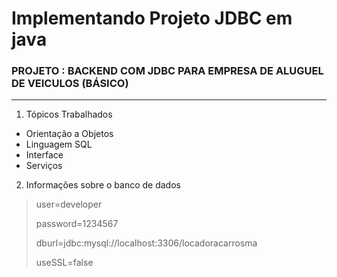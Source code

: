 # Implementando Projeto JDBC em java
### PROJETO : BACKEND COM JDBC PARA EMPRESA DE ALUGUEL DE VEICULOS (BÁSICO)
---
1. Tópicos Trabalhados
- Orientação a Objetos
- Linguagem SQL
- Interface
- Serviços

2. Informações sobre o banco de dados

>user=developer
>
>password=1234567
>
>dburl=jdbc:mysql://localhost:3306/locadoracarrosma
>
>useSSL=false


